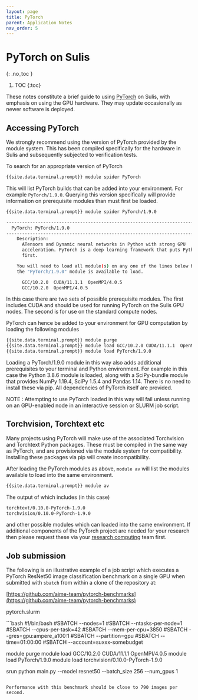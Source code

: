 ```yaml
---
layout: page
title: PyTorch
parent: Application Notes
nav_order: 5
---
```


# PyTorch on Sulis
{: .no_toc }

1. TOC
{:toc}

These notes constitute a brief guide to using [PyTorch](https://pytorch.org/) on Sulis, with emphasis on using the GPU hardware. They may update occasionally as newer software is deployed. 

## Accessing PyTorch

We strongly recommend using the version of PyTorch provided by the module system. This has been compiled specifically for the hardware in Sulis and subsequently subjected to verification tests.

To search for an appropriate version of PyTorch

```bash
{{site.data.terminal.prompt}} module spider PyTorch
```

This will list PyTorch builds that can be added into your environment. For example `PyTorch/1.9.0`. Querying this version specifically will provide information on prerequisite modules than must first be loaded.

```bash
{{site.data.terminal.prompt}} module spider PyTorch/1.9.0

-----------------------------------------------------------------------------
  PyTorch: PyTorch/1.9.0
-----------------------------------------------------------------------------
    Description:
      ATensors and Dynamic neural networks in Python with strong GPU 
      acceleration. PyTorch is a deep learning framework that puts Python 
      first.

    You will need to load all module(s) on any one of the lines below before
    the "PyTorch/1.9.0" module is available to load.

      GCC/10.2.0  CUDA/11.1.1  OpenMPI/4.0.5
      GCC/10.2.0  OpenMPI/4.0.5

```
In this case there are two sets of possible prerequisite modules. The first includes CUDA and should
be used for running PyTorch on the Sulis GPU nodes. The second is for use on the standard
compute nodes.

PyTorch can hence be added to your environment for GPU computation by loading the following modules 

```bash
{{site.data.terminal.prompt}} module purge
{{site.data.terminal.prompt}} module load GCC/10.2.0 CUDA/11.1.1  OpenMPI/4.0.5
{{site.data.terminal.prompt}} module load PyTorch/1.9.0
```

Loading a PyTorch/1.9.0 module in this way also adds additional prerequisites to your terminal
and Python environment. For example in this case the Python 3.8.6 module is loaded, along with a SciPy-bundle module that provides NumPy 1.19.4, SciPy 1.5.4 and Pandas 1.14. There is no need
to install these via pip. All dependencies of PyTorch itself are provided.

NOTE : Attempting to use PyTorch loaded in this way will fail unless running on an GPU-enabled
node in an interactive session or SLURM job script. 

## Torchvision, Torchtext etc

Many projects using PyTorch will make use of the associated Torchvision and Torchtext Python 
packages. These must be compiled in the same way as PyTorch, and are provisioned via the module
system for compatibility. Installing these packages via pip will create incompatibility. 

After loading the PyTorch modules as above, `module av` will list the modules available to
load into the same environment. 

```bash
{{site.data.terminal.prompt}} module av
```
The output of which includes (in this case)
```bash
torchtext/0.10.0-PyTorch-1.9.0
torchvision/0.10.0-PyTorch-1.9.0
```
and other possible modules which can loaded into the same environment. If additional components
of the PyTorch project are needed for your research then please request these via your [research computing](../support) team first.

## Job submission

The following is an illustrative example of a job script which executes a PyTorch ResNet50
image classification benchmark on a single GPU when submitted with `sbatch` from within a clone of the repository at:

[https://github.com/aime-team/pytorch-benchmarks](https://github.com/aime-team/pytorch-benchmarks)

<p class="codeblock-label">pytorch.slurm</p>
```bash
#!/bin/bash
#SBATCH --nodes=1
#SBATCH --ntasks-per-node=1
#SBATCH --cpus-per-task=42
#SBATCH --mem-per-cpu=3850
#SBATCH --gres=gpu:ampere_a100:1
#SBATCH --partition=gpu
#SBATCH --time=01:00:00
#SBATCH --account=suxxx-somebudget

module purge
module load GCC/10.2.0  CUDA/11.1.1  OpenMPI/4.0.5
module load PyTorch/1.9.0
module load torchvision/0.10.0-PyTorch-1.9.0

srun python main.py --model resnet50 --batch_size 256 --num_gpus 1
```

Performance with this benchmark should be close to 790 images per second. 

